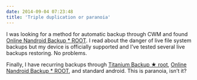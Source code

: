 ```yaml
---
date: 2014-09-04 07:23:48
title: 'Triple duplication or paranoia'
---
```


I was looking for a method for automatic backup through CWM and found
<a href="https://play.google.com/store/apps/details?id=com.h3r3t1c.onnandbup">Online Nandroid
Backup \* ROOT</a>. I read about the danger of live file system backups but my device is officially
supported and I’ve tested several live backups restoring. No problems.

Finally, I have recurring backups through
<a href="https://play.google.com/store/apps/details?id=com.keramidas.TitaniumBackup">Titanium Backup
★ root</a>, <a href="https://play.google.com/store/apps/details?id=com.h3r3t1c.onnandbup">Online
Nandroid Backup \* ROOT</a>, and standard android. This is paranoia, isn’t it?
